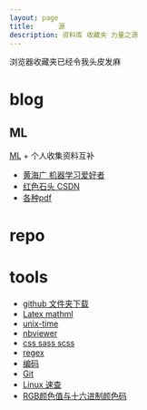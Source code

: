 ```yaml
---
layout: page
title:      源
description: 资料库 收藏夹 力量之源
---
```


浏览器收藏夹已经令我头皮发麻

# blog

## ML
[ML](/category/#/ml) + 个人收集资料互补
- [黄海广 机器学习爱好者](http://www.ai-start.com/)
- [红色石头 CSDN](https://blog.csdn.net/red_stone1)
- [各种pdf](yunpan)


# repo





# tools
- [github 文件夹下载](http://minhaskamal.github.io/DownGit)
- [Latex mathml](http://www.wiris.com/editor/demo/en/developers#mathml-latex)
- [unix-time](https://1024tools.com/timestamp)
- [nbviewer](https://nbviewer.jupyter.org/)
- [css sass scss](http://css2sass.herokuapp.com/)
- [regex](https://regex101.com/)
- [编码](http://web.chacuo.net/charseturlencode)
- [Git](https://github.com/k88hudson/git-flight-rules/blob/master/README_zh-CN.md)
- [Linux 速查](https://github.com/jaywcjlove/linux-command)
- [RGB颜色值与十六进制颜色码](http://www.sioe.cn/yingyong/yanse-rgb-16/)
